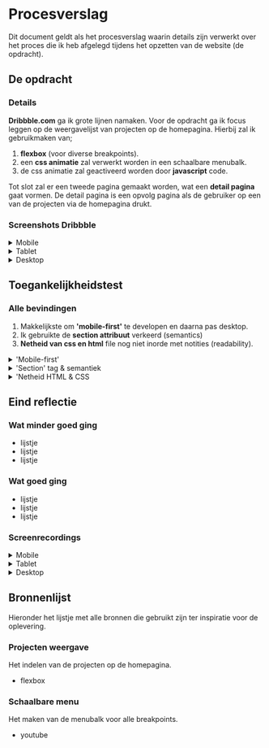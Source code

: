 # Procesverslag
Dit document geldt als het procesverslag waarin details zijn verwerkt over het proces die ik heb afgelegd tijdens het opzetten van de website (de opdracht).

## De opdracht

### Details
**Dribbble.com** ga ik grote lijnen namaken.
Voor de opdracht ga ik focus leggen op de weergavelijst van projecten op de homepagina. 
Hierbij zal ik gebruikmaken van;
1. **flexbox** (voor diverse breakpoints).
2. een **css animatie** zal verwerkt worden in een schaalbare menubalk.
3. de css animatie zal geactiveerd worden door **javascript** code.

Tot slot zal er een tweede pagina gemaakt worden, wat een **detail pagina** gaat vormen. De detail pagina is een opvolg pagina als de gebruiker op een van de projecten via de homepagina drukt.

### Screenshots Dribbble

<details>
<summary>Mobile</summary>

![This is an image](images/logboek/mobile/home.png)
<sub>Homepage</sub>

![This is an image](images/logboek/mobile/detail.png)
<sub>Detail page</sub>
</details>

<details>
<summary>Tablet</summary>

![This is an image](images/logboek/tablet/home.png)
<sub>Homepage</sub>

![This is an image](images/logboek/tablet/detail.png)
<sub>Detail page</sub>
</details>

<details>
<summary>Desktop</summary>

![This is an image](images/logboek/desktop/home.png)
<sub>Homepage</sub>

![This is an image](images/logboek/desktop/detail.png)
<sub>Detail page</sub>
</details>

## Toegankelijkheidstest

### Alle bevindingen
1. Makkelijkste om **'mobile-first'** te developen en daarna pas desktop.
2. Ik gebruikte de **section attribuut** verkeerd (semantics)
3. **Netheid van css en html** file nog niet inorde met notities (readability).

<details>
<summary>'Mobile-first'</summary>

#### Ik ben compleet opnieuw begonnen doordat ik de fout had gemaakt om eerst voor het grootste scherm te gaan developen.
Het lukte me na heel veel proberen en pielen op de code niet meer om op een fijne manier alle breakpoint designs door te kunnen voeren op de css. 
  
##### Oplossing
Hiervoor heb ik een verse start gemaakt. Ik ben direct begonnen met het eerst opzetten van de mobiele pagina. Dit ging dan ook echt veel sneller en makkelijker dan de vorige aanpak!

</details>

<details>
<summary>'Section' tag & semantiek</summary>

#### Het overmatige gebruik van de 'section' was niet nodig en daarbij ook incorrect. 
Om goed te begrijpen waar 'section' gebruikt voor mag worden, heb ik via een bron goed ingelezen waar het voor staat. Het is mij duidelijk geworden dat een section een gedeelte van een document definieerd (zoals bijv. een hoodstuk of sub kopje van een tekst). 
  
Ik heb deze fout snel opgelost door meer in te lezen over de semantiek van html (zie bron in bronnenlijst onder in de pagina) en heb veel section tags naar div tags kunnen veranderen (geldt alleen voor placeholders puur voor styling en positionering).
  
</details>

<details>
<summary>'Netheid HTML & CSS</summary>

#### De HTML & CSS files waren een puinhoop.
Toen ik eenmaal een scherp blik had geworpen op mijn code, merkte ik dat ik geen fijn overzicht had. De css selectoren stonden niet chronologisch geordend. Vele dingen zaten 'kris-kras' door elkaar heen. Daarnaast had ik bij de HTMl file nog geen notities (comments) geplaatst. Ik merkte dat het zoeken naar de juist code in de file lang duurde. 
  
Dit heb ik opgelost door veel notities toe te voegen bij de verschillende elementen in de HTMl file. Voor de css file heb ik nog meer notities toegevoegd en daarbij ook tekstjes die meer vertellen over de functionele waarde. Dit werkte ook erg goed voor de css animatie. Zo weet je direct hoe het in elkaar zit!
  
</details>

## Eind reflectie

### Wat minder goed ging
- lijstje
- lijstje
- lijstje

### Wat goed ging
- lijstje
- lijstje
- lijstje

### Screenrecordings

<details>
<summary>Mobile</summary>
  Screenrecording vanaf mijn iPhone.
  
  ![mobile-menu](https://user-images.githubusercontent.com/94361815/178158282-40569eec-c21f-4bf5-9955-2be5e5253ef6.gif)
<sub>Menu</sub>

![mobile-home](https://user-images.githubusercontent.com/94361815/178158287-b0bf9d2b-34a9-4210-973a-29c7d3e23924.gif)
<sub>Homepage</sub>

  ![mobile-detail](https://user-images.githubusercontent.com/94361815/178158296-049bc107-9c48-4457-8177-17df72c75e53.gif)
<sub>Detail page</sub>

</details>

<details>
<summary>Tablet</summary>
  Screenrecording vanaf mijn ipad.
  
  ![tablet-menu](https://user-images.githubusercontent.com/94361815/178158375-fa99114d-a5d7-49b3-9f3d-9d0ffa37d881.gif)
<sub>Menu</sub>
  
![tablet-home](https://user-images.githubusercontent.com/94361815/178158379-5fad8203-551b-4bf4-becb-d53c8b233047.gif)
<sub>Homepage</sub>

![tablet-detail](https://user-images.githubusercontent.com/94361815/178158389-95e82469-0108-4b34-8a00-f8a3e53ce105.gif)
<sub>Detail page</sub>

</details>

<details>
<summary>Desktop</summary>
  Screenrecording vanaf mijn MacBook.
  
![desktop-home](https://user-images.githubusercontent.com/94361815/178158458-fc01308f-a543-438f-9020-11c4fd7ee044.gif)
<sub>Homepage</sub>

![desktop-detail](https://user-images.githubusercontent.com/94361815/178158467-a5283da9-8618-4aa1-9b62-512594b7aa3a.gif)
<sub>Detail page</sub>

</details>

## Bronnenlijst
Hieronder het lijstje met alle bronnen die gebruikt zijn ter inspiratie voor de oplevering.

### Projecten weergave
Het indelen van de projecten op de homepagina.
- flexbox

### Schaalbare menu
Het maken van de menubalk voor alle breakpoints.
- youtube

